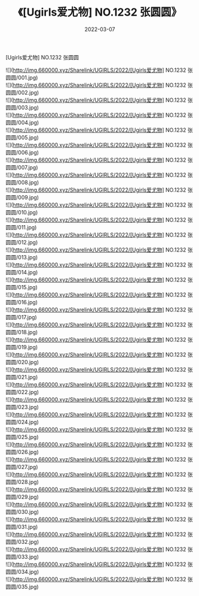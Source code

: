 ﻿---
layout: post
title:  《[Ugirls爱尤物] NO.1232 张圆圆》
date:   2022-03-07
img: http://img.660000.xyz/Sharelink/UGIRLS/2022/[Ugirls爱尤物] NO.1232 张圆圆/000.jpg
categories: [美女, 清纯, 唯美]
---

[Ugirls爱尤物] NO.1232 张圆圆

 ![](http://img.660000.xyz/Sharelink/UGIRLS/2022/[Ugirls爱尤物] NO.1232 张圆圆/001.jpg) <br>![](http://img.660000.xyz/Sharelink/UGIRLS/2022/[Ugirls爱尤物] NO.1232 张圆圆/002.jpg) <br>![](http://img.660000.xyz/Sharelink/UGIRLS/2022/[Ugirls爱尤物] NO.1232 张圆圆/003.jpg) <br>![](http://img.660000.xyz/Sharelink/UGIRLS/2022/[Ugirls爱尤物] NO.1232 张圆圆/004.jpg) <br>![](http://img.660000.xyz/Sharelink/UGIRLS/2022/[Ugirls爱尤物] NO.1232 张圆圆/005.jpg) <br>![](http://img.660000.xyz/Sharelink/UGIRLS/2022/[Ugirls爱尤物] NO.1232 张圆圆/006.jpg) <br>![](http://img.660000.xyz/Sharelink/UGIRLS/2022/[Ugirls爱尤物] NO.1232 张圆圆/007.jpg) <br>![](http://img.660000.xyz/Sharelink/UGIRLS/2022/[Ugirls爱尤物] NO.1232 张圆圆/008.jpg) <br>![](http://img.660000.xyz/Sharelink/UGIRLS/2022/[Ugirls爱尤物] NO.1232 张圆圆/009.jpg) <br>![](http://img.660000.xyz/Sharelink/UGIRLS/2022/[Ugirls爱尤物] NO.1232 张圆圆/010.jpg) <br>![](http://img.660000.xyz/Sharelink/UGIRLS/2022/[Ugirls爱尤物] NO.1232 张圆圆/011.jpg) <br>![](http://img.660000.xyz/Sharelink/UGIRLS/2022/[Ugirls爱尤物] NO.1232 张圆圆/012.jpg) <br>![](http://img.660000.xyz/Sharelink/UGIRLS/2022/[Ugirls爱尤物] NO.1232 张圆圆/013.jpg) <br>![](http://img.660000.xyz/Sharelink/UGIRLS/2022/[Ugirls爱尤物] NO.1232 张圆圆/014.jpg) <br>![](http://img.660000.xyz/Sharelink/UGIRLS/2022/[Ugirls爱尤物] NO.1232 张圆圆/015.jpg) <br>![](http://img.660000.xyz/Sharelink/UGIRLS/2022/[Ugirls爱尤物] NO.1232 张圆圆/016.jpg) <br>![](http://img.660000.xyz/Sharelink/UGIRLS/2022/[Ugirls爱尤物] NO.1232 张圆圆/017.jpg) <br>![](http://img.660000.xyz/Sharelink/UGIRLS/2022/[Ugirls爱尤物] NO.1232 张圆圆/018.jpg) <br>![](http://img.660000.xyz/Sharelink/UGIRLS/2022/[Ugirls爱尤物] NO.1232 张圆圆/019.jpg) <br>![](http://img.660000.xyz/Sharelink/UGIRLS/2022/[Ugirls爱尤物] NO.1232 张圆圆/020.jpg) <br>![](http://img.660000.xyz/Sharelink/UGIRLS/2022/[Ugirls爱尤物] NO.1232 张圆圆/021.jpg) <br>![](http://img.660000.xyz/Sharelink/UGIRLS/2022/[Ugirls爱尤物] NO.1232 张圆圆/022.jpg) <br>![](http://img.660000.xyz/Sharelink/UGIRLS/2022/[Ugirls爱尤物] NO.1232 张圆圆/023.jpg) <br>![](http://img.660000.xyz/Sharelink/UGIRLS/2022/[Ugirls爱尤物] NO.1232 张圆圆/024.jpg) <br>![](http://img.660000.xyz/Sharelink/UGIRLS/2022/[Ugirls爱尤物] NO.1232 张圆圆/025.jpg) <br>![](http://img.660000.xyz/Sharelink/UGIRLS/2022/[Ugirls爱尤物] NO.1232 张圆圆/026.jpg) <br>![](http://img.660000.xyz/Sharelink/UGIRLS/2022/[Ugirls爱尤物] NO.1232 张圆圆/027.jpg) <br>![](http://img.660000.xyz/Sharelink/UGIRLS/2022/[Ugirls爱尤物] NO.1232 张圆圆/028.jpg) <br>![](http://img.660000.xyz/Sharelink/UGIRLS/2022/[Ugirls爱尤物] NO.1232 张圆圆/029.jpg) <br>![](http://img.660000.xyz/Sharelink/UGIRLS/2022/[Ugirls爱尤物] NO.1232 张圆圆/030.jpg) <br>![](http://img.660000.xyz/Sharelink/UGIRLS/2022/[Ugirls爱尤物] NO.1232 张圆圆/031.jpg) <br>![](http://img.660000.xyz/Sharelink/UGIRLS/2022/[Ugirls爱尤物] NO.1232 张圆圆/032.jpg) <br>![](http://img.660000.xyz/Sharelink/UGIRLS/2022/[Ugirls爱尤物] NO.1232 张圆圆/033.jpg) <br>![](http://img.660000.xyz/Sharelink/UGIRLS/2022/[Ugirls爱尤物] NO.1232 张圆圆/034.jpg) <br>![](http://img.660000.xyz/Sharelink/UGIRLS/2022/[Ugirls爱尤物] NO.1232 张圆圆/035.jpg) <br>